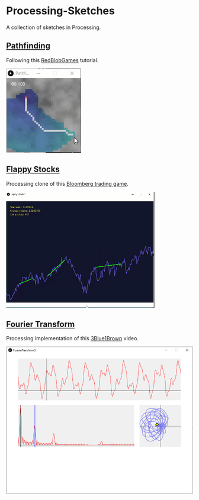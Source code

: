 # Processing-Sketches
A collection of sketches in Processing.

## [Pathfinding](/Pathfind1)

Following this [RedBlobGames](https://www.redblobgames.com/pathfinding/a-star/introduction.html) tutorial.

![pathfind](/Pathfind1/pathfind.gif)

## [Flappy Stocks](/Flappy_Stocks1)

Processing clone of this [Bloomberg trading game](https://www.bloomberg.com/features/2015-stock-chart-trading-game/).

![flappy stocks](/Flappy_Stocks1/flappy%20stocks.gif)

## [Fourier Transform](/FourierTransform3)

Processing implementation of this [3Blue1Brown](https://www.youtube.com/watch?v=spUNpyF58BY) video.

![fourier](/FourierTransform3/screenshot1.png)


